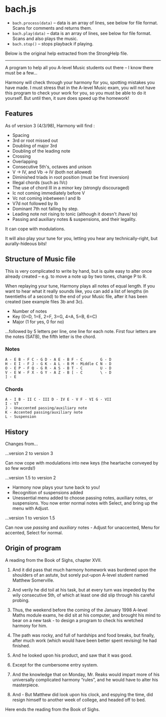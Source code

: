 # bach.js

* `bach.process(data)` – data is an array of lines, see below for file format. Scans for comments and returns them.
* `bach.play(data)` – data is an array of lines, see below for file format. Scans and also plays the music.
* `bach.stop()` – stops playback if playing.

Below is the original help extracted from the StrongHelp file.

---

A program to help all you A-level Music students out there – I know there must
be a few...

Harmony will check through your harmony for you, spotting mistakes you have
made. I must stress that in the A-level Music exam, you will not have this
program to check your work for you, so you must be able to do it yourself. But
until then, it sure does speed up the homework!

## Features

As of version 3 (4/3/98), Harmony will find :

* Spacing
* 3rd or root missed out
* Doubling of major 3rd
* Doubling of the leading note
* Crossing
* Overlapping
* Consecutive 5th's, octaves and unison
* V -> IV, and Vb -> IV (both not allowed)
* Diminished triads in root position (must be first inversion)
* Illegal chords (such as IVc)
* The use of chord III in a minor key (strongly discouraged)
* Ic not coming immediately before V
* Vc not coming inbetween I and Ib
* V7d not followed by Ib
* Dominant 7th not falling by step.
* Leading note not rising to tonic (although it doesn't /have/ to)
* Passing and auxiliary notes & suspensions, and their legality.

It can cope with modulations.

It will also play your tune for you, letting you hear any technically-right, but aurally-hideous bits!

## Structure of Music file

This is very complicated to write by hand, but is quite easy to alter once
already created – e.g. to move a note up by two tones, change P to R.

When replaying your tune, Harmony plays all notes of equal length. If you want
to hear what it really sounds like, you can add a list of lengths (in
twentieths of a second) to the end of your Music file, after it has been
created (see example files 3b and 3c).

* Number of notes
* Key (0=D, 1=E, 2=F, 3=G, 4=A, 5=B, 6=C)
* Major (1 for yes, 0 for no)

...followed by 5 letters per line, one line for each note. First four letters
are the notes (SATB), the fifth letter is the chord.

### Notes

```
A - E B - F C - G D - A E - B F - C        G - D
H - E I - F J - G K - A L - B M - Middle C N - D
O - E P - F Q - G R - A S - B T - C        U - D
V - E W - F X - G Y - A Z - B [ - C        \ - D
] - E
```

### Chords

```
A - I B - II C - III D - IV E - V F - VI G - VII
I - V7
J - Unaccented passing/auxiliary note
K - Accented passing/auxiliary note
L - Suspension
```

## History

Changes from...

...version 2 to version 3

Can now cope with modulations into new keys (the heartache conveyed by so few words!)

...version 1.5 to version 2

* Harmony now plays your tune back to you!
* Recognition of suspensions added
* Unessential menu added to choose passing notes, auxiliary notes, or suspensions. You now enter normal notes with Select, and bring up the menu with Adjust.

...version 1 to version 1.5

Can now use *passing* and *auxiliary* notes - Adjust for unaccented, Menu for accented, Select for normal.

## Origin of program

A reading from the Book of Sighs, chapter XVII.

1. And it did pass that much harmony homework was burdened upon the shoulders
   of an astute, but sorely put-upon A-level student named Matthew Somerville.

2. And verily he did toil at his task, but at every turn was impeded by the
   wily consecutive 5th, of which at least one did slip through his careful
   probing.

3. Thus, the weekend before the coming of the January 1998 A-level Maths module
   exams, he did sit at his computer, and brought his mind to bear on a new
   task - to design a program to check his wretched harmony for him.

4. The path was rocky, and full of hardships and food breaks, but finally,
   after much work (which would have been better spent revising) he had
   finished.

5. And he looked upon his product, and saw that it was good.

6. Except for the cumbersome entry system.

7. And the knowledge that on Monday, Mr. Reaks would impart more of his
   universally complicated harmony “rules”, and he would have to alter
   his masterpiece.

8. And - But Matthew did look upon his clock, and espying the time, did resign
   himself to another week of college, and headed off to bed.

Here ends the reading from the Book of Sighs.
